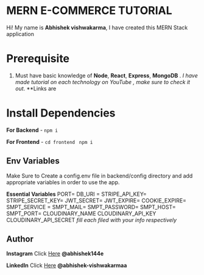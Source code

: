 # MERN E-COMMERCE TUTORIAL

Hi! My name is **Abhishek vishwakarma**, I have created this MERN Stack application

# Prerequisite

1.  Must have basic knowledge of **Node**, **React**, **Express**, **MongoDB** . _I have made tutorial on each technology on YouTube , make sure to check it out_. **Links are 
# Install Dependencies

**For Backend** - `npm i`

**For Frontend** - `cd frontend` ` npm i`

## Env Variables

Make Sure to Create a config.env file in backend/config directory and add appropriate variables in order to use the app.

**Essential Variables**
PORT=
DB_URI =
STRIPE_API_KEY=
STRIPE_SECRET_KEY=
JWT_SECRET=
JWT_EXPIRE=
COOKIE_EXPIRE=
SMPT_SERVICE =
SMPT_MAIL=
SMPT_PASSWORD=
SMPT_HOST=
SMPT_PORT=
CLOUDINARY_NAME
CLOUDINARY_API_KEY
CLOUDINARY_API_SECRET
_fill each filed with your info respectively_

## Author

**Instagram** Click [Here](https://www.instagram.com/abhishek144e) **@abhishek144e**

**LinkedIn** Click [Here](https://in.linkedin.com/in/abhishek-vishwakarmaa) **@abhishek-vishwakarmaa**

